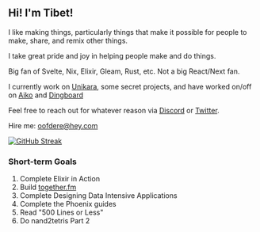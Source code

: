 ## Hi! I'm Tibet!

I like making things, particularly things that make it possible for people to make, share, and remix other things.

I take great pride and joy in helping people make and do things. 

Big fan of Svelte, Nix, Elixir, Gleam, Rust, etc. Not a big React/Next fan.

I currently work on [Unikara](https://unikara.moe), some secret projects, and have worked on/off on [Aiko](https://aikocorp.ai) and [Dingboard](https://dingboard.com)

Feel free to reach out for whatever reason via [Discord](https://discordapp.com/users/183423435114938368) or [Twitter](twitter.com/oofdere).

Hire me: [oofdere@hey.com](mailto:oofdere@hey.com)

[![GitHub Streak](https://github-readme-streak-stats.herokuapp.com?user=oofdere)](https://git.io/streak-stats)

### Short-term Goals
  1. Complete Elixir in Action
  2. Build [together.fm](https://github.com/oofdere/togetherfm)
  3. Complete Designing Data Intensive Applications
  4. Complete the Phoenix guides
  5. Read "500 Lines or Less"
  6. Do nand2tetris Part 2
